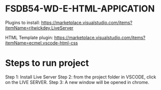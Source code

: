 # FSDB54-WD-E-HTML-APPICATION

Plugins to install:
https://marketplace.visualstudio.com/items?itemName=ritwickdey.LiveServer

HTML Template plugin:
https://marketplace.visualstudio.com/items?itemName=ecmel.vscode-html-css

# Steps to run project

Step 1: Install Live Server
Step 2: from the project folder in VSCODE, click on the LIVE SERVER.
Step 3: A new window will be opened in chrome.
